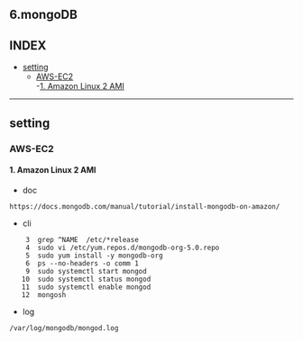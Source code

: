 
## 6.mongoDB
## INDEX
- [setting](#setting)
  - [AWS-EC2](#AWS-EC2)   
    -[1. Amazon Linux 2 AMI](#1.%20Amazon%20Linux%202%20AMI)   

---

## setting
### AWS-EC2
#### 1. Amazon Linux 2 AMI
- doc
```
https://docs.mongodb.com/manual/tutorial/install-mongodb-on-amazon/
```
- cli
```
    3  grep ^NAME  /etc/*release
    4  sudo vi /etc/yum.repos.d/mongodb-org-5.0.repo
    5  sudo yum install -y mongodb-org
    6  ps --no-headers -o comm 1
    9  sudo systemctl start mongod
   10  sudo systemctl status mongod
   11  sudo systemctl enable mongod
   12  mongosh
```
- log
```
/var/log/mongodb/mongod.log
```


